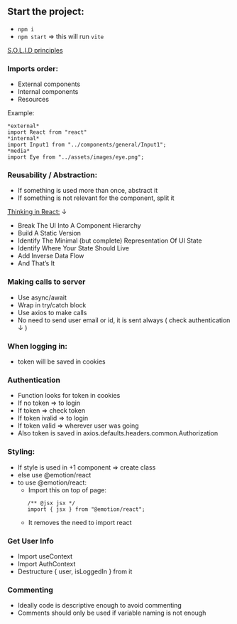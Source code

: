 ## Start the project:

- `npm i`
- `npm start` => this will run `vite`

[S.O.L.I.D principles]("https://developero.io/blog/react-solid-example")

### Imports order:

- External components
- Internal components
- Resources

Example:

```
*external*
import React from "react"
*internal*
import Input1 from "../components/general/Input1";
*media*
import Eye from "../assets/images/eye.png";
```

### Reusability / Abstraction:

- If something is used more than once, abstract it
- If something is not relevant for the component, split it

[Thinking in React:](https://reactjs.org/docs/thinking-in-react.html) ↓

- Break The UI Into A Component Hierarchy
- Build A Static Version
- Identify The Minimal (but complete) Representation Of UI State
- Identify Where Your State Should Live
- Add Inverse Data Flow
- And That’s It

### Making calls to server

- Use async/await
- Wrap in try/catch block
- Use axios to make calls
- No need to send user email or id, it is sent always ( check authentication ↓ )

### When logging in:

- token will be saved in cookies

### Authentication

- Function looks for token in cookies
- If no token => to login
- If token => check token
- If token ivalid => to login
- If token valid => wherever user was going
- Also token is saved in axios.defaults.headers.common.Authorization

### Styling:

- If style is used in +1 component => create class
- else use @emotion/react
- to use @emotion/react:
  - Import this on top of page:
  ```/** @jsxRuntime classic */
     /** @jsx jsx */
     import { jsx } from "@emotion/react";
  ```
  - It removes the need to import react

### Get User Info

- Import useContext
- Import AuthContext
- Destructure { user, isLoggedIn } from it

### Commenting

- Ideally code is descriptive enough to avoid commenting
- Comments should only be used if variable naming is not enough
